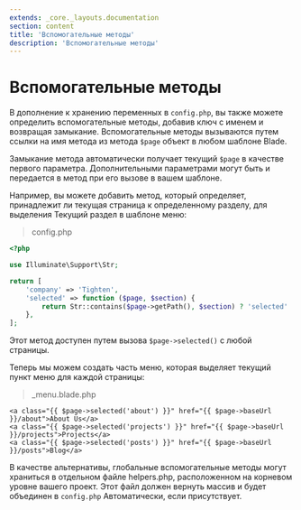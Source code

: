 ```yaml
---
extends: _core._layouts.documentation
section: content
title: 'Вспомогательные методы'
description: 'Вспомогательные методы'
---
```


# Вспомогательные методы

В дополнение к хранению переменных в `config.php`, вы также можете определить вспомогательные методы, добавив ключ с именем
и возвращая замыкание. Вспомогательные методы вызываются путем ссылки на имя метода из метода `$page` объект
в любом шаблоне Blade.

Замыкание метода автоматически получает текущий `$page` в качестве первого параметра. Дополнительными параметрами могут быть
и передается в метод при его вызове в вашем шаблоне.

Например, вы можете добавить метод, который определяет, принадлежит ли текущая страница к определенному разделу, для выделения
Текущий раздел в шаблоне меню:


> config.php

```php 
<?php

use Illuminate\Support\Str;

return [
    'company' => 'Tighten',
    'selected' => function ($page, $section) {
        return Str::contains($page->getPath(), $section) ? 'selected' : '';
    },
];
```

Этот метод доступен путем вызова `$page->selected()` с любой страницы.

Теперь мы можем создать часть меню, которая выделяет текущий пункт меню для каждой страницы:


> _menu.blade.php


```blade 
<a class="{{ $page->selected('about') }}" href="{{ $page->baseUrl }}/about">About Us</a>
<a class="{{ $page->selected('projects') }}" href="{{ $page->baseUrl }}/projects">Projects</a>
<a class="{{ $page->selected('posts') }}" href="{{ $page->baseUrl }}/posts">Blog</a>
```

В качестве альтернативы, глобальные вспомогательные методы могут храниться в отдельном файле helpers.php, расположенном на корневом уровне вашего
проект. Этот файл должен вернуть массив и будет объединен в `config.php` Автоматически, если присутствует.
